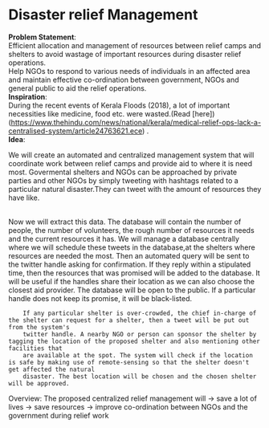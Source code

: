 <h1><b>Disaster relief Management</h1></b>

<b>Problem Statement</b>:<br/> 
		  Efficient allocation and management of resources between relief camps and shelters to avoid wastage of important resources during disaster relief operations.<br/>Help NGOs to respond to various needs of individuals in an affected area and maintain effective co-ordination between government, NGOs and general public to aid the relief operations.<br/>
<b>Inspiration</b>:<br/> During the recent events of Kerala Floods (2018), a lot of important necessities like medicine, food etc.
were wasted.(Read [here])(https://www.thehindu.com/news/national/kerala/medical-relief-ops-lack-a-centralised-system/article24763621.ece) .<br/>
<b>Idea</b>:<br/> <p>We will create an automated and centralized management system that will coordinate work between relief camps and provide aid to where it is need most. Govermental shelters and NGOs can be approached by private parties and other NGOs by simply tweeting with hashtags related to a particular natural disaster.They can tweet with the amount of resources they have like.</p>    
		Now we will extract this data.
		The database will contain the number of people, the number of volunteers, the rough number of resources it needs and the current resources it has. 
		We will manage a database centrally where we will schedule these tweets in the database,at the shelters where resources are needed the most.
		Then an automated query will be sent to the twitter handle asking for confirmation. 
		If they reply within a stipulated time, then the resources that was promised will be added to the database. 
		It will be useful if the handles share their location as we can also choose the closest aid provider.
		The database will be open to the public.
		If a particular handle does not keep its promise, it will be black-listed.
		
		If any particular shelter is over-crowded, the chief in-charge of the shelter can request for a shelter, then a tweet will be put out from the system's
		twitter handle. A nearby NGO or person can sponsor the shelter by tagging the location of the proposed shelter and also mentioning other facilities that
		are available at the spot. The system will check if the location is safe by making use of remote-sensing so that the shelter doesn't get affected the natural
		disaster. The best location will be chosen and the chosen shelter will be approved.
		
Overview: 
			The proposed centralized relief management will 
			-> save a lot of lives 
			-> save resources 
			-> improve co-ordination between NGOs and the government during relief work

